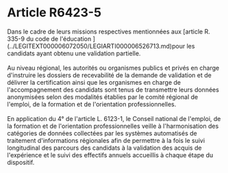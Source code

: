 # Article R6423-5

<p align="left">
  Dans le cadre de leurs missions respectives mentionnées aux [article R. 335-9 du code de l'éducation ](../LEGITEXT000006072050/LEGIARTI000006526713.md)pour les candidats ayant obtenu une validation partielle. <br /> <br />Au niveau régional, les autorités ou organismes publics et privés en charge d'instruire les dossiers de recevabilité de la demande de validation et de délivrer la certification ainsi que les organismes en charge de l'accompagnement des candidats sont tenus de transmettre leurs données anonymisées selon des modalités établies par le comité régional de l'emploi, de la formation et de l'orientation professionnelles. <br /> <br />En application du 4° de l'article L. 6123-1, le Conseil national de l'emploi, de la formation et de l'orientation professionnelles veille à l'harmonisation des catégories de données collectées par les systèmes automatisés de traitement d'informations régionales afin de permettre à la fois le suivi longitudinal des parcours des candidats à la validation des acquis de l'expérience et le suivi des effectifs annuels accueillis à chaque étape du dispositif.
</p>
